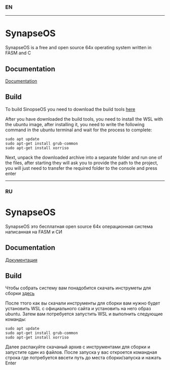 ### EN
------------

# SynapseOS
SynapseOS is a free and open source 64x operating system written in FASM and C

## Documentation
[Documentation](https://synapse-os.github.io/doc)

## Build
To build SinopseOS you need to download the build tools [here](https://drive.google.com/file/d/1E90V9DXx6-8ZoloeMgTTjUs0XCnLa2Bf/view?usp=sharing)

After you have downloaded the build tools, you need to install the WSL with the ubuntu image, after installing it, you need to write the following command in the ubuntu terminal and wait for the process to complete:

```
sudo apt update
sudo apt-get install grub-common
sudo apt-get install xorriso
```

Next, unpack the downloaded archive into a separate folder and run one of the files, after starting they will ask you to provide the path to the project, you will just need to transfer the required folder to the console and press enter

---------------

### RU

# SynapseOS
SynapseOS это бесплатная open source 64x операционная система написанная на FASM и СИ

## Documentation
[Документация](https://synapse-os.github.io/doc)

## Build
Чтобы собрать систему вам понадобится скачать инструметы для сборки [здесь](https://drive.google.com/file/d/1E90V9DXx6-8ZoloeMgTTjUs0XCnLa2Bf/view?usp=sharing)

После ттого как вы скачали инструменты для сборки вам нужно будет установить WSL с официального сайта и установить на него образ ubuntu. Затем вам потребуется запустить WSL и выполнить следующие команды:

```
sudo apt update
sudo apt-get install grub-common
sudo apt-get install xorriso
```

Далее распакуйте скачаный архив с инструментами для сборки и запустите один из файлов. После запуска у вас откроется командная строка где потребуется ввсети путь до места сборки/запуска и нажать Enter
